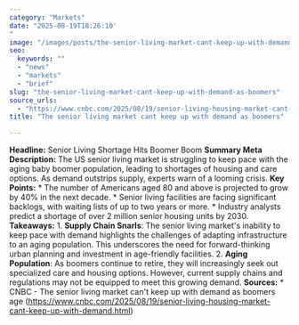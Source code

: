 ```yaml
---
category: "Markets"
date: "2025-08-19T18:26:10'"
image: "/images/posts/the-senior-living-market-cant-keep-up-with-demand-as-boomers.jpg"
seo:
  keywords: ""
  - "news"
  - "markets"
  - "brief"
slug: "the-senior-living-market-cant-keep-up-with-demand-as-boomers"
source_urls:
  - "https://www.cnbc.com/2025/08/19/senior-living-housing-market-cant-keep-up-with-demand.html"
title: "The senior living market cant keep up with demand as boomers"

---
```


**Headline:** Senior Living Shortage Hits Boomer Boom  **Summary Meta Description:** The US senior living market is struggling to keep pace with the aging baby boomer population, leading to shortages of housing and care options. As demand outstrips supply, experts warn of a looming crisis.  **Key Points:**  * The number of Americans aged 80 and above is projected to grow by 40% in the next decade. * Senior living facilities are facing significant backlogs, with waiting lists of up to two years or more. * Industry analysts predict a shortage of over 2 million senior housing units by 2030.  **Takeaways:**  1. **Supply Chain Snarls**: The senior living market's inability to keep pace with demand highlights the challenges of adapting infrastructure to an aging population. This underscores the need for forward-thinking urban planning and investment in age-friendly facilities. 2. **Aging Population**: As boomers continue to retire, they will increasingly seek out specialized care and housing options. However, current supply chains and regulations may not be equipped to meet this growing demand.  **Sources:**  * CNBC - The senior living market can't keep up with demand as boomers age (https://www.cnbc.com/2025/08/19/senior-living-housing-market-cant-keep-up-with-demand.html)